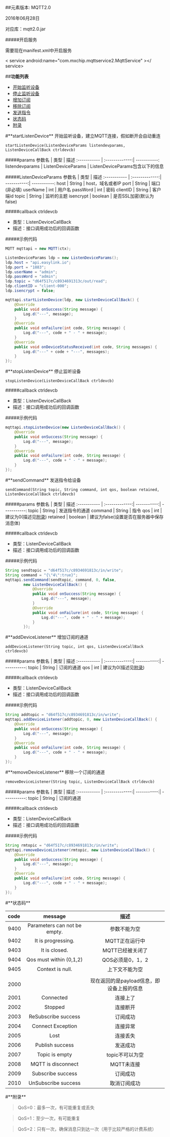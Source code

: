 ##元素版本: MQTT2.0

2016年06月28日

对应库：mqtt2.0.jar

#####开启服务

需要现在manifest.xml中开启服务

< service android:name="com.mxchip.mqttservice2.MqttService" ></ service>

##**功能列表**

* [开始监听设备](#startListenDevice)
* [停止监听设备](#stopListenDevice)
* [增加订阅](#addDeviceListener)
* [移除订阅](#removeDeviceListener)
* [发送指令](#sendCommand)
* [状态码](#errorcode)
* [附录](#appendixes)

<div id="startListenDevice"></div>
#**startListenDevice**
    开始监听设备，建立MQTT连接，假如断开会自动重连

    startListenDevice(ListenDeviceParams listendevparams, ListenDeviceCallBack ctrldevcb)

#####params
参数名 | 类型 | 描述
:-----------  | :-------------:| -----------:
listendevparams     | ListenDeviceParams       | ListenDeviceParams包含以下的信息

#####ListenDeviceParams
参数名 | 类型 | 描述
:-----------  | :-------------:| -----------:| -----------:
host        | String       | host，域名或者IP
port     | String       | 端口(非必填)
userName         | int       | 用户名
passWord         | int       | 密码
clientID         | String     | 客户端id
topic     | String       | 监听的主题
isencrypt     | boolean       | 是否SSL加密(默认为false)

#####callback
ctrldevcb
- 类型：ListenDeviceCallBack
- 描述：接口调用成功后的回调函数

#####示例代码
```java
MQTT mqttapi = new MQTT(ctx);

ListenDeviceParams ldp = new ListenDeviceParams();
ldp.host = "api.easylink.io";
ldp.port = "1883";
ldp.userName = "admin";
ldp.passWord = "admin";
ldp.topic = "d64f517c/c8934691313c/out/read";
ldp.clientID = "client-000";
ldp.isencrypt = false;

mqttapi.startListenDevice(ldp, new ListenDeviceCallBack() {
    @Override
    public void onSuccess(String message) {
        Log.d("---", message);
    }
    @Override
    public void onFailure(int code, String message) {
        Log.d("---", code + " - " + message);
    }
    @Override
    public void onDeviceStatusReceived(int code, String messages) {
        Log.d("---" + code + "---", messages);
    }
});
```

<div id="stopListenDevice"></div>
#**stopListenDevice**
    停止监听设备

    stopListenDevice(ListenDeviceCallBack ctrldevcb)

#####callback
ctrldevcb
- 类型：ListenDeviceCallBack
- 描述：接口调用成功后的回调函数

#####示例代码
```java
mqttapi.stopListenDevice(new ListenDeviceCallBack() {
    @Override
    public void onSuccess(String message) {
        Log.d("---", message);
    }
    @Override
    public void onFailure(int code, String message) {
        Log.d("---", code + " - " + message);
    }
});
```

<div id="sendCommand"></div>
#**sendCommand**
    发送指令给设备

    sendCommand(String topic, String command, int qos, boolean retained, ListenDeviceCallBack ctrldevcb)

#####params
参数名 | 类型 | 描述
:-----------  | :-------------:| -----------:| -----------:
topic     | String       | 发送指令的通道
command        | String       | 指令
qos     | int       | 建议为0(描述见[附录](#appendixes))
retained         | boolean       | 建议为false(设置是否在服务器中保存消息体)

#####callback
ctrldevcb
- 类型：ListenDeviceCallBack
- 描述：接口调用成功后的回调函数

#####示例代码
```java
String sendtopic = "d64f517c/c8934691813c/in/write";
String command = "{\"4\":true}";
mqttapi.sendCommand(sendtopic, command, 0, false,
        new ListenDeviceCallBack() {
            @Override
            public void onSuccess(String message) {
                Log.d("---", message);
            }
            @Override
            public void onFailure(int code, String message) {
                Log.d("---", code + " - " + message);
            }
        });
```

<div id="addDeviceListener"></div>
#**addDeviceListener**
    增加订阅的通道

    addDeviceListener(String topic, int qos, ListenDeviceCallBack ctrldevcb)

#####params
参数名 | 类型 | 描述
:-----------  | :-------------:| -----------:| -----------:
topic     | String       | 订阅的通道
qos     | int       | 建议为0(描述见[附录](#appendixes))


#####callback
ctrldevcb
- 类型：ListenDeviceCallBack
- 描述：接口调用成功后的回调函数

#####示例代码
```java
String addtopic = "d64f517c/c8934691813c/in/write";
mqttapi.addDeviceListener(addtopic, 0, new ListenDeviceCallBack() {
    @Override
    public void onSuccess(String message) {
        Log.d("---", message);
    }
    @Override
    public void onFailure(int code, String message) {
        Log.d("---", code + " - " + message);
    }
});
```

<div id="removeDeviceListener"></div>
#**removeDeviceListener**
    移除一个订阅的通道

    removeDeviceListener(String topic, ListenDeviceCallBack ctrldevcb)

#####params
参数名 | 类型 | 描述
:-----------  | :-------------:| -----------:| -----------:
topic     | String       | 订阅的通道

#####callback
ctrldevcb
- 类型：ListenDeviceCallBack
- 描述：接口调用成功后的回调函数

#####示例代码
```java
String rmtopic = "d64f517c/c8934691813c/in/write";
mqttapi.removeDeviceListener(rmtopic, new ListenDeviceCallBack() {
    @Override
    public void onSuccess(String message) {
        Log.d("---", message);
    }
    @Override
    public void onFailure(int code, String message) {
        Log.d("---", code + " - " + message);
    }
});
```

<div id="errorcode"></div>
#**状态码**

code | message | 描述
:-----------  | :-------------: | :-------------:
9400     | Parameters can not be empty.   |    参数不能为空
9402     | It is progressing.   |    MQTT正在运行中
9403     | It is closed.   |    MQTT已经被关闭了
9404     | Qos must within (0,1,2)   |    QOS必须是0，1，2
9405     | Context is null.  |    上下文不能为空
||
2000     |    |    现在返回的是payload信息，即设备上报的信息
2001     |  Connected  |    连接上了
2002     |  Stopped  |    连接断开
2003     |  ReSubscribe success  | 订阅成功    
2004     |  Connect Exception  |    连接异常
2005     |  Lost  |    连接丢失
2006     |  Publish success  | 发送成功   
2007     |  Topic is empty  |  topic不可以为空  
2008     |  MQTT is disconnect  |    MQTT未连接
2009     |  Subscribe success  |    订阅成功
2010     |  UnSubscribe success  |    取消订阅成功

<div id="appendixes"></div>
#**附录**

>QoS=0：最多一次，有可能重复或丢失

>QoS=1：至少一次，有可能重复

>QoS=2：只有一次，确保消息只到达一次（用于比较严格的计费系统）